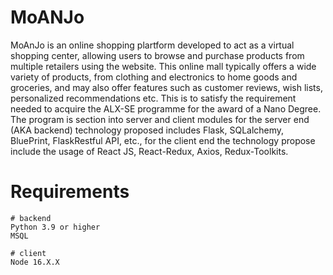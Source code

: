 # MoANJo

MoAnJo is an online shopping plartform developed to act as a virtual shopping center, allowing users to browse and purchase products from multiple retailers using the website. This online mall typically offers a wide variety of products, from clothing and electronics to home goods and groceries, and may also offer features such as customer reviews, wish lists, personalized recommendations etc. 
This is to satisfy the requirement needed to acquire the ALX-SE programme for the award of a Nano Degree.
The program is section into server and client modules for the server end (AKA backend) technology proposed includes Flask, SQLalchemy, BluePrint, FlaskRestful API, etc., for the client end the technology propose include the usage of React JS, React-Redux, Axios, Redux-Toolkits.

# Requirements

```
# backend
Python 3.9 or higher
MSQL
```

```
# client
Node 16.X.X
```
